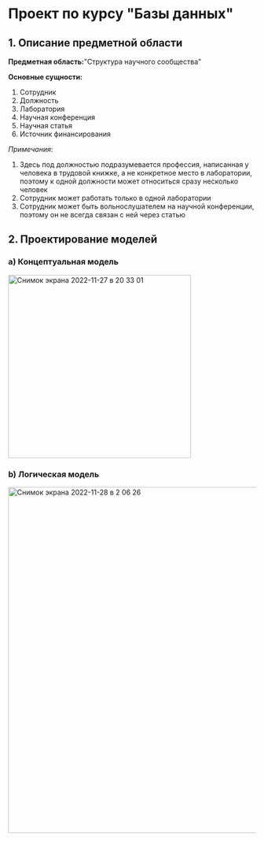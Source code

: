# Проект по курсу "Базы данных"

## 1. Описание предметной области

**Предметная область:**"Структура научного сообщества"

**Основные сущности:**
1. Сотрудник
2. Должность
3. Лаборатория
4. Научная конференция
5. Научная статья
6. Источник финансирования

_Примечания_:
1. Здесь под должностью подразумевается профессия, написанная у человека в трудовой книжке, а не конкретное место в лаборатории, поэтому к одной должности может относиться сразу несколько человек
2. Сотрудник может работать только в одной лаборатории
3. Сотрудник может быть вольнослушателем на научной конференции, поэтому он не всегда связан с ней через статью

## 2. Проектирование моделей
### a) Концептуальная модель

<img width="372" alt="Снимок экрана 2022-11-27 в 20 33 01" src="https://user-images.githubusercontent.com/57729595/204150782-dec3784a-8215-43aa-8a4b-d62621d36dfe.png">

### b) Логическая модель

<img width="703" alt="Снимок экрана 2022-11-28 в 2 06 26" src="https://user-images.githubusercontent.com/57729595/204164600-5e2fb348-9d3b-4632-a98f-907b3427b5de.png">
